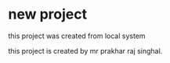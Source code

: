 # new project

this project was created from local system

this project is created by mr prakhar raj singhal.
